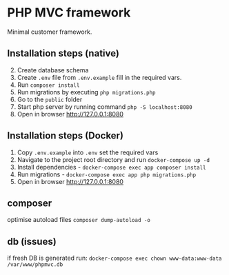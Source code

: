 # PHP MVC framework
Minimal customer framework.

## Installation steps (native)
2. Create database schema
3. Create `.env` file from `.env.example` fill in the required vars.
4. Run `composer install`
5. Run migrations by executing `php migrations.php`
6. Go to the `public` folder
7. Start php server by running command `php -S localhost:8080`
8. Open in browser http://127.0.0.1:8080


## Installation steps (Docker)
1. Copy `.env.example` into `.env` set the required vars
1. Navigate to the project root directory and run `docker-compose up -d`
1. Install dependencies - `docker-compose exec app composer install`
1. Run migrations - `docker-compose exec app php migrations.php`
8. Open in browser http://127.0.0.1:8080

## composer
optimise autoload files
`composer dump-autoload -o`

## db (issues)
if fresh DB is generated run:
`docker-compose exec chown www-data:www-data /var/www/phpmvc.db`
